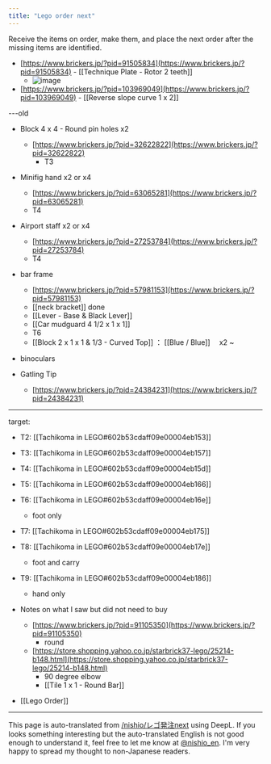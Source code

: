 ```yaml
---
title: "Lego order next"
---
```


Receive the items on order, make them, and place the next order after the missing items are identified.


- [https://www.brickers.jp/?pid=91505834](https://www.brickers.jp/?pid=91505834)
        - [[Technique Plate - Rotor 2 teeth]]
    - ![image](https://gyazo.com/94bf79b68e491f4e807dc6ba82ba5b2b/thumb/1000)
- [https://www.brickers.jp/?pid=103969049](https://www.brickers.jp/?pid=103969049)
        - [[Reverse slope curve 1 x 2]]

---old
- Block 4 x 4 - Round pin holes x2
    - [https://www.brickers.jp/?pid=32622822](https://www.brickers.jp/?pid=32622822)
        - T3
- Minifig hand x2 or x4
    - [https://www.brickers.jp/?pid=63065281](https://www.brickers.jp/?pid=63065281)
    - T4
- Airport staff x2 or x4
    - [https://www.brickers.jp/?pid=27253784](https://www.brickers.jp/?pid=27253784)
    - T4
- bar frame
    - [https://www.brickers.jp/?pid=57981153](https://www.brickers.jp/?pid=57981153)
    - [[neck bracket]]  done
    - [[Lever - Base & Black Lever]]
    - [[Car mudguard 4 1/2 x 1 x 1]]
    - T6
    - [[Block 2 x 1 x 1 & 1/3 - Curved Top]] ： [[Blue / Blue]] 　x2 ~

- binoculars

- Gatling Tip
    - [https://www.brickers.jp/?pid=24384231](https://www.brickers.jp/?pid=24384231)

---



target:
- T2: [[Tachikoma in LEGO#602b53cdaff09e00004eb153]]
- T3: [[Tachikoma in LEGO#602b53cdaff09e00004eb157]]
- T4: [[Tachikoma in LEGO#602b53cdaff09e00004eb15d]]
- T5: [[Tachikoma in LEGO#602b53cdaff09e00004eb166]]
- T6: [[Tachikoma in LEGO#602b53cdaff09e00004eb16e]]
    - foot only
- T7: [[Tachikoma in LEGO#602b53cdaff09e00004eb175]]
- T8: [[Tachikoma in LEGO#602b53cdaff09e00004eb17e]]
    - foot and carry
- T9: [[Tachikoma in LEGO#602b53cdaff09e00004eb186]]
    - hand only


- Notes on what I saw but did not need to buy
    - [https://www.brickers.jp/?pid=91105350](https://www.brickers.jp/?pid=91105350)
        - round
    - [https://store.shopping.yahoo.co.jp/starbrick37-lego/25214-b148.html](https://store.shopping.yahoo.co.jp/starbrick37-lego/25214-b148.html)
        - 90 degree elbow
        - [[Tile 1 x 1 - Round Bar]]
- [[Lego Order]]

---
This page is auto-translated from [/nishio/レゴ発注next](https://scrapbox.io/nishio/レゴ発注next) using DeepL. If you looks something interesting but the auto-translated English is not good enough to understand it, feel free to let me know at [@nishio_en](https://twitter.com/nishio_en). I'm very happy to spread my thought to non-Japanese readers.